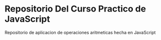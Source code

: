 # Repositorio Del Curso Practico de JavaScript
Repositorio de aplicacion de operaciones aritmeticas hecha en JavaScript
